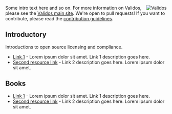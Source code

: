 <a href="http://validos.org/"><img align="right" src="http://www.validos.org/images/Validos_logo.gif" alt="Validos"></a>
Some intro text here and so on. For more information on Validos, please see the [Validos main site](http://www.validos.org). We're open to pull requests! If you want to contribute, please read the [contribution guidelines](contributing.md).

## Introductory

Introductions to open source licensing and compliance.
- [Link 1](http://validos.org) - Lorem ipsum dolor sit amet. Link 1 description goes here.
- [Second resource link](http://validos.org) - Link 2 description goes here. Lorem ipsum dolor sit amet.

## Books

- [Link 1](http://validos.org) - Lorem ipsum dolor sit amet. Link 1 description goes here.
- [Second resource link](http://validos.org) - Link 2 description goes here. Lorem ipsum dolor sit amet.
